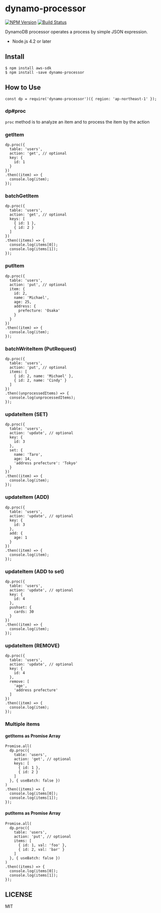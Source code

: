 dynamo-processor
================

[![NPM Version][npm-image]][npm-url]
[![Build Status](https://travis-ci.org/tilfin/dynamo-processor.svg?branch=master)](https://travis-ci.org/tilfin/dynamo-processor)

DynamoDB processor operates a process by simple JSON expression.

* Node.js 4.2 or later

## Install

```
$ npm install aws-sdk
$ npm install -save dynamo-processor
```

## How to Use

```
const dp = require('dynamo-processor')({ region: 'ap-northeast-1' });
```

### dp#proc

`proc` method is to analyze an item and to process the item by the action

### getItem

```
dp.proc({
  table: 'users',
  action: 'get', // optional
  key: {
    id: 1
  }
})
.then((item) => {
  console.log(item);
});
```

### batchGetItem

```
dp.proc({
  table: 'users',
  action: 'get', // optional
  keys: [
    { id: 1 },
    { id: 2 }
  ]
})
.then((items) => {
  console.log(items[0]);
  console.log(items[1]);
});
```

### putItem

```
dp.proc({
  table: 'users',
  action: 'put', // optional
  item: {
    id: 2,
    name: 'Michael',
    age: 25,
    address: {
      prefecture: 'Osaka'
    }
  }
})
.then((item) => {
  console.log(item);
});
```

### batchWriteItem (PutRequest)

```
dp.proc({
  table: 'users',
  action: 'put', // optional
  items: [
    { id: 2, name: 'Michael' },
    { id: 2, name: 'Cindy' }
  ]
})
.then((unprocessedItems) => {
  console.log(unprocessedItems);
});
```

### updateItem (SET)

```
dp.proc({
  table: 'users',
  action: 'update', // optional
  key: {
    id: 3
  },
  set: {
    name: 'Taro',
    age: 14,
    'address prefecture': 'Tokyo'
  }
})
.then((item) => {
  console.log(item);
});
```

### updateItem (ADD)

```
dp.proc({
  table: 'users',
  action: 'update', // optional
  key: {
    id: 3
  },
  add: {
    age: 1
  }
})
.then((item) => {
  console.log(item);
});
```

### updateItem (ADD to set)

```
dp.proc({
  table: 'users',
  action: 'update', // optional
  key: {
    id: 4
  },
  pushset: {
    cards: 30
  }
})
.then((item) => {
  console.log(item);
});
```

### updateItem (REMOVE)

```
dp.proc({
  table: 'users',
  action: 'update', // optional
  key: {
    id: 4
  },
  remove: [
    'age',
    'address prefecture'
  ]
})
.then((item) => {
  console.log(item);
});
```

### Multiple items

#### getItems as Promise Array

```
Promise.all(
  dp.proc({
    table: 'users',
    action: 'get', // optional
    keys: [
      { id: 1 },
      { id: 2 }
    ]
  }, { useBatch: false })
)
.then((items) => {
  console.log(items[0]);
  console.log(items[1]);
});
```

#### putItems as Promise Array

```
Promise.all(
  dp.proc({
    table: 'users',
    action: 'put', // optional
    items: [
      { id: 1, val: 'foo' },
      { id: 2, val: 'bar' }
    ]
  }, { useBatch: false })
)
.then((items) => {
  console.log(items[0]);
  console.log(items[1]);
});
```

## LICENSE

MIT


[npm-image]: https://img.shields.io/npm/v/dynamo-processor.svg
[npm-url]: https://npmjs.org/package/dynamo-processor
